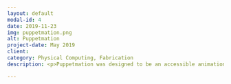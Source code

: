 ```yaml
---
layout: default
modal-id: 4
date: 2019-11-23
img: puppetmation.png
alt: Puppetmation
project-date: May 2019
client:
category: Physical Computing, Fabrication
description: <p>Puppetmation was designed to be an accessible animation platform. Simply put on a sock puppet, point it at a webcam, and users will be able to make fun digital puppetshows using an actual puppet as their tool.</p><br /><p><img src="img/puppetmation/puppet_img2.jpg" class="img-responsive img-centered"><p align="left">I wanted this project to be as simple as possible, or at least seem that way. The puppet is just that--a sock puppet, made from felt, ping-pong balls, and a fuzzy sock. I followed a wonderful tutorial by Ana DIY Crafts to create Orangthany (the purple puppet) and Notyet (the blue prototype puppet).</p><p align="left">In order to get the most accurate mouth shapes, I found a tutorial for custom-made capacitive sensors called zPatch. These sensors are made from scratch, and are therefore extremely customizable and quite sensitive. The creators made an Arduino library for the patches, so programming was straightforward. I simply mapped the values produced from the capacitive sensors to he height of the mouth.</p></p><p><img src="img/puppetmation/puppet_img1.jpg" class="img-responsive img-centered"><p align="left">The first iteration of this puppet used color tracking to track where the puppet was. A later iteration used an infrared LED, which was more effective, but requires a specially modified PlayStation Eye (or other specific camera) to make full use of. In the future I will use machine learning and create my own library of objects, like the eyebrows, that the camera will be able to track and is built into the application.</p></p><p align="left">The following video was one I made for a course on my Masters degree, and shows Puppetmation in action.</p><div style="padding:56.25% 0 0 0;position:relative;"><iframe src="https://player.vimeo.com/video/334758668" style="position:absolute;top:0;left:0;width:100%;height:100%;" frameborder="0" allow="autoplay; fullscreen" allowfullscreen></iframe></div><script src="https://player.vimeo.com/api/player.js"></script>

---
```

